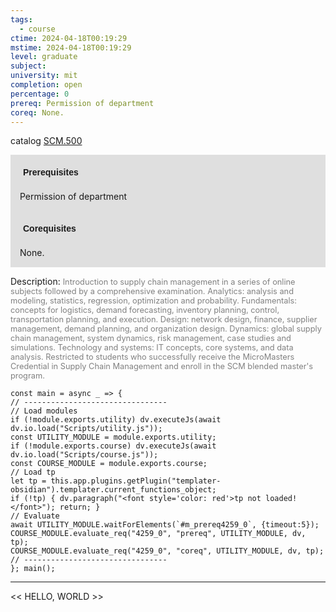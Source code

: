 ```yaml
---
tags:
  - course
ctime: 2024-04-18T00:19:29
mstime: 2024-04-18T00:19:29
level: graduate
subject: 
university: mit
completion: open
percentage: 0
prereq: Permission of department
coreq: None.
---
```


catalog [SCM.500](http://student.mit.edu/catalog/mSCMa.html#SCM.500)

<span style="display: block; padding: 15px; background-color: rgb(100, 100, 100, 0.2);"><font id="m_prereq4259_0" style="display: block; font-family: Arial, sans-serif; font-weight: bold; padding: 5px">Prerequisites</font><br><span id="prereq4259_0">Permission of department</span></span>
<span style="display: block; padding: 15px; background-color: rgb(100, 100, 100, 0.2);"><font id="m_coreq4259_0" style="display: block; font-family: Arial, sans-serif; font-weight: bold; padding: 5px">Corequisites</font><br><span id="coreq4259_0">None.</span></span>

<font style="">Description:</font>
<font style="color: grey; font-size: 0.8rem;">Introduction to supply chain management in a series of online subjects followed by a comprehensive examination. Analytics: analysis and modeling, statistics, regression, optimization and probability. Fundamentals: concepts for logistics, demand forecasting, inventory planning, control, transportation planning, and execution. Design: network design, finance, supplier management, demand planning, and organization design. Dynamics: global supply chain management, system dynamics, risk management, case studies and simulations. Technology and systems: IT concepts, core systems, and data analysis. Restricted to students who successfully receive the MicroMasters Credential in Supply Chain Management and enroll in the SCM blended master's program.</font>

```dataviewjs
const main = async _ => {
// --------------------------------
// Load modules
if (!module.exports.utility) dv.executeJs(await dv.io.load("Scripts/utility.js"));
const UTILITY_MODULE = module.exports.utility;
if (!module.exports.course) dv.executeJs(await dv.io.load("Scripts/course.js"));
const COURSE_MODULE = module.exports.course;
// Load tp
let tp = this.app.plugins.getPlugin("templater-obsidian").templater.current_functions_object;
if (!tp) { dv.paragraph("<font style='color: red'>tp not loaded!</font>"); return; }
// Evaluate
await UTILITY_MODULE.waitForElements(`#m_prereq4259_0`, {timeout:5});
COURSE_MODULE.evaluate_req("4259_0", "prereq", UTILITY_MODULE, dv, tp);
COURSE_MODULE.evaluate_req("4259_0", "coreq", UTILITY_MODULE, dv, tp);
// --------------------------------
}; main();
```

---

<< HELLO, WORLD >>
